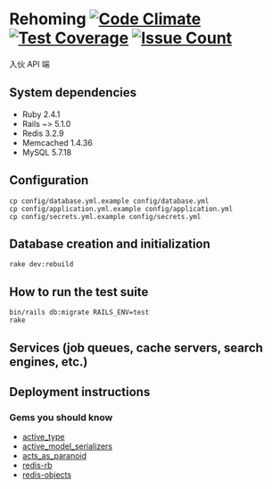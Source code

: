 # Rehoming [![Code Climate](https://codeclimate.com/repos/5909fa5c31ca0a026f0001c9/badges/0e1bd5d086d10177b230/gpa.svg)](https://codeclimate.com/repos/5909fa5c31ca0a026f0001c9/feed) [![Test Coverage](https://codeclimate.com/repos/5909fa5c31ca0a026f0001c9/badges/0e1bd5d086d10177b230/coverage.svg)](https://codeclimate.com/repos/5909fa5c31ca0a026f0001c9/coverage) [![Issue Count](https://codeclimate.com/repos/5909fa5c31ca0a026f0001c9/badges/0e1bd5d086d10177b230/issue_count.svg)](https://codeclimate.com/repos/5909fa5c31ca0a026f0001c9/feed)

入伙 API 端

## System dependencies

* Ruby 2.4.1
* Rails ~> 5.1.0
* Redis 3.2.9
* Memcached 1.4.36
* MySQL 5.7.18

## Configuration

```
cp config/database.yml.example config/database.yml
cp config/application.yml.example config/application.yml
cp config/secrets.yml.example config/secrets.yml
```

## Database creation and initialization

```
rake dev:rebuild
```

## How to run the test suite

```
bin/rails db:migrate RAILS_ENV=test
rake
```

## Services (job queues, cache servers, search engines, etc.)

## Deployment instructions

### Gems you should know

* [active_type](https://github.com/makandra/active_type)
* [active_model_serializers](https://github.com/rails-api/active_model_serializers)
* [acts_as_paranoid](https://github.com/ActsAsParanoid/acts_as_paranoid)
* [redis-rb](https://github.com/redis/redis-rb)
* [redis-objects](https://github.com/nateware/redis-objects)
